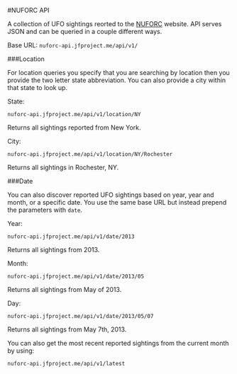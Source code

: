 #NUFORC API

A collection of UFO sightings reorted to the [NUFORC](http://nuforc.org) website. API serves JSON and can be queried in a couple different ways.

Base URL: `nuforc-api.jfproject.me/api/v1/`

###Location

For location queries you specify that you are searching by location then you provide the two letter state abbreviation. You can also provide a city within that state to look up.

State:

`nuforc-api.jfproject.me/api/v1/location/NY`

Returns all sightings reported from New York.

City:

`nuforc-api.jfproject.me/api/v1/location/NY/Rochester`

Returns all sightings in Rochester, NY.

###Date

You can also discover reported UFO sightings based on year, year and month, or a specific date. You use the same base URL but instead prepend the parameters with `date`.

Year:

`nuforc-api.jfproject.me/api/v1/date/2013`

Returns all sightings from 2013.

Month:

`nuforc-api.jfproject.me/api/v1/date/2013/05`

Returns all sightings from May of 2013.

Day:

`nuforc-api.jfproject.me/api/v1/date/2013/05/07`

Returns all sightings from May 7th, 2013.

You can also get the most recent reported sightings from the current month by using:

`nuforc-api.jfproject.me/api/v1/latest`
